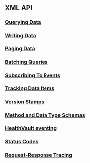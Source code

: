 
## XML API
### [Querying Data](querying-data.md)
### [Writing Data](writing-data.md)
### [Paging Data](paging-data.md)
### [Batching Queries](batching-queries.md)
### [Subscribing To Events](subscribing-to-events.md)
### [Tracking Data Items](tracking-data-items.md)
### [Version Stamps](version-stamps.md)
### [Method and Data Type Schemas](method-and-data-type-schemas.md)
### [HealthVault eventing](healthvault-eventing.md)
### [Status Codes](status-codes.md)
### [Request-Response Tracing](request-response-tracing.md)

